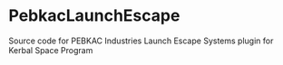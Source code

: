 # PebkacLaunchEscape
Source code for PEBKAC Industries Launch Escape Systems plugin for Kerbal Space Program
